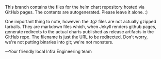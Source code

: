 This branch contains the files for the helm chart repository hosted via
GitHub pages. The contents are autogenerated. Please leave it alone. :)

One important thing to note, however: the .tgz files are not actually gzipped
tarballs.  They are markdown files which, when Jekyll renders github pages,
generate redirects to the actual charts published as release artifacts in the
GitHub repo.  The filename is just the URL to be redirected.  Don't worry, we're
not putting binaries into git; we're not monsters.

--Your friendly local Infra Engineering team
